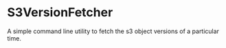# S3VersionFetcher
A simple command line utility to fetch the s3 object versions of a particular time.
